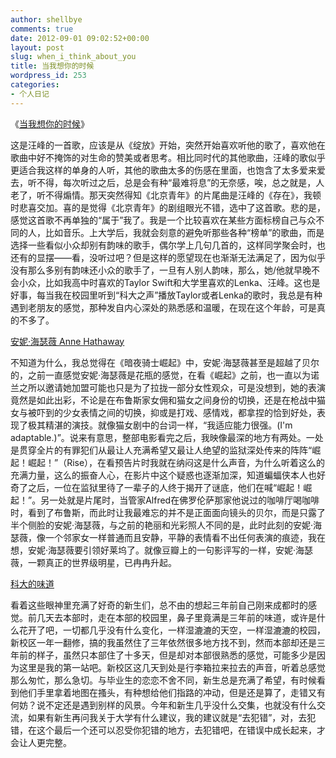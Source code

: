 ```yaml
---
author: shellbye
comments: true
date: 2012-09-01 09:02:52+00:00
layout: post
slug: when_i_think_about_you
title: 当我想你的时候
wordpress_id: 253
categories:
- 个人日记
---
```


《[当我想你的时候](http://box.zhangmen.baidu.com/m?word=mp3,,,%5B%B5%B1%CE%D2%CF%EB%C4%E3%B5%C4%CA%B1%BA%F2%5D&gate=1&ct=134217728&tn=baidumt,%B5%B1%CE%D2%CF%EB%C4%E3%B5%C4%CA%B1%BA%F2&si=%B5%B1%CE%D2%CF%EB%C4%E3%B5%C4%CA%B1%BA%F2;;%CD%F4%B7%E5;;793427;;793427&lm=-1&attr=0,0&rf=zb&size=4194304&mtype=1)》

  


这是汪峰的一首歌，应该是从《绽放》开始，突然开始喜欢听他的歌了，喜欢他在歌曲中好不掩饰的对生命的赞美或者思考。相比同时代的其他歌曲，汪峰的歌似乎更适合我这样的单身的人听，其他的歌曲太多的伤感在里面，也饱含了太多爱来爱去，听不得，每次听过之后，总是会有种“最难将息”的无奈感，唉，总之就是，人老了，听不得煽情。那天突然得知《北京青年》的片尾曲是汪峰的《存在》，我顿时悲喜交加。喜的是觉得《北京青年》的剧组眼光不错，选中了这首歌。悲的是，感觉这首歌不再单独的“属于”我了。我是一个比较喜欢在某些方面标榜自己与众不同的人，比如音乐。上大学后，我就会刻意的避免听那些各种“榜单”的歌曲，而是选择一些看似小众却别有韵味的歌手，偶尔学上几句几首的，这样同学聚会时，也还有的显摆——看，没听过吧？但是这样的愿望现在也渐渐无法满足了，因为似乎没有那么多别有韵味还小众的歌手了，一旦有人别人韵味，那么，她/他就早晚不会小众，比如我高中时喜欢的Taylor Swift和大学里喜欢的Lenka、汪峰。这也是好事，每当我在校园里听到“科大之声”播放Taylor或者Lenka的歌时，我总是有种遇到老朋友的感觉，那种发自内心深处的熟悉感和温暖，在现在这个年龄，可是真的不多了。

  


[安妮·海瑟薇 Anne Hathaway](http://movie.douban.com/celebrity/1048027/)  


  


不知道为什么，我总觉得在《暗夜骑士崛起》中，安妮·海瑟薇甚至是超越了贝尔的，之前一直感觉安妮·海瑟薇是花瓶的感觉，在看《崛起》之前，也一直以为诺兰之所以邀请她加盟可能也只是为了拉拢一部分女性观众，可是没想到，她的表演竟然是如此出彩，不论是在布鲁斯家女佣和猫女之间身份的切换，还是在枪战中猫女与被吓到的少女表情之间的切换，抑或是打戏、感情戏，都拿捏的恰到好处，表现了极其精湛的演技。就像猫女剧中的台词一样，“我适应能力很强。(I'm adaptable.)”。说来有意思，整部电影看完之后，我映像最深的地方有两处。一处是贯穿全片的有罪犯们从最让人充满希望又最让人绝望的监狱深处传来的阵阵“崛起！崛起！”（Rise），在看预告片时我就在纳闷这是什么声音，为什么听着这么的充满力量，这么的振奋人心，在影片中这个疑惑也逐渐加深，知道蝙蝠侠本人也好奇了之后，一位在监狱里待了一辈子的人终于揭开了谜底，他们在喊“崛起！崛起！”。另一处就是片尾时，当管家Alfred在佛罗伦萨那家他说过的咖啡厅喝咖啡时，看到了布鲁斯，而此时让我最难忘的并不是正面面向镜头的贝尔，而是只露了半个侧脸的安妮·海瑟薇，与之前的艳丽和光彩照人不同的是，此时此刻的安妮·海瑟薇，像一个邻家女一样普通而且安静，平静的表情看不出任何表演的痕迹，我在想，安妮·海瑟薇要引领好莱坞了。就像豆瓣上的一句影评写的一样，安妮·海瑟薇，一颗真正的世界级明星，已冉冉升起。

  


[科大的味道](http://www.uestc.edu.cn/)

  


看着这些眼神里充满了好奇的新生们，总不由的想起三年前自己刚来成都时的感觉。前几天去本部时，走在本部的校园里，鼻子里竟满是三年前的味道，或许是什么花开了吧，一切都几乎没有什么变化，一样湿漉漉的天空，一样湿漉漉的校园，新校区一年一翻修，搞的我虽然住了三年依然很多地方找不到，然而本部却还是三年前的样子，虽然只本部住了十多天，但是却对本部很熟悉的感觉，可能多少是因为这里是我的第一站吧。新校区这几天到处是行李箱拉来拉去的声音，听着总感觉那么匆忙，那么急切。与毕业生的恋恋不舍不同，新生总是充满了希望，有时候看到他们手里拿着地图在搔头，有种想给他们指路的冲动，但是还是算了，走错又有何妨？说不定还是遇到别样的风景。今年和新生几乎没什么交集，也就没有什么交流，如果有新生再问我关于大学有什么建议，我的建议就是“去犯错”，对，去犯错，在这个最后一个还可以忍受你犯错的地方，去犯错吧，在错误中成长起来，才会让人更完整。
